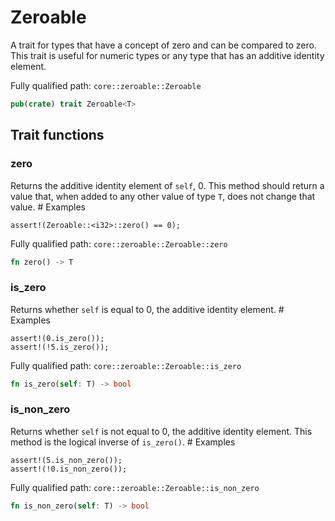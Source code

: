 # Zeroable

A trait for types that have a concept of zero and can be compared to zero.  This trait is useful for numeric types or any type that has an additive identity element.

Fully qualified path: `core::zeroable::Zeroable`

```rust
pub(crate) trait Zeroable<T>
```

## Trait functions

### zero

Returns the additive identity element of `self`, 0.  This method should return a value that, when added to any other value of type `T`, does not change that value.  # Examples
```cairo
assert!(Zeroable::<i32>::zero() == 0);
```

Fully qualified path: `core::zeroable::Zeroable::zero`

```rust
fn zero() -> T
```


### is_zero

Returns whether `self` is equal to 0, the additive identity element.  # Examples
```cairo
assert!(0.is_zero());
assert!(!5.is_zero());
```

Fully qualified path: `core::zeroable::Zeroable::is_zero`

```rust
fn is_zero(self: T) -> bool
```


### is_non_zero

Returns whether `self` is not equal to 0, the additive identity element.  This method is the logical inverse of `is_zero()`.  # Examples
```cairo
assert!(5.is_non_zero());
assert!(!0.is_non_zero());
```

Fully qualified path: `core::zeroable::Zeroable::is_non_zero`

```rust
fn is_non_zero(self: T) -> bool
```


